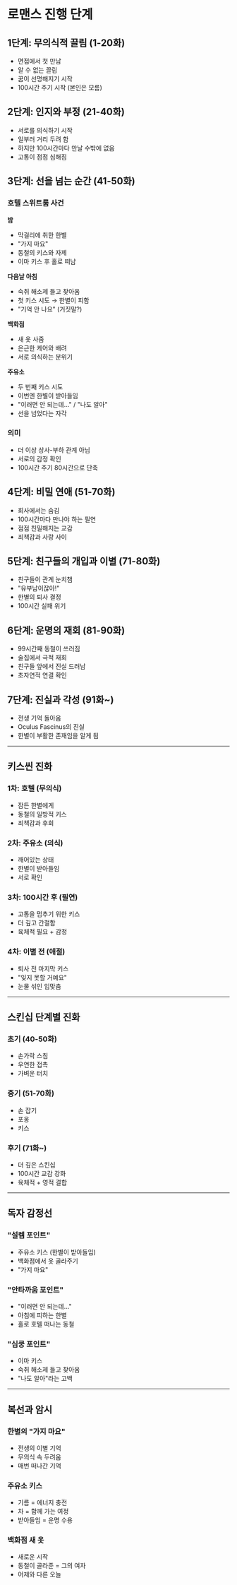 # 로맨스 진행 단계

## 1단계: 무의식적 끌림 (1-20화)
- 면접에서 첫 만남
- 알 수 없는 끌림
- 꿈이 선명해지기 시작
- 100시간 주기 시작 (본인은 모름)

## 2단계: 인지와 부정 (21-40화)
- 서로를 의식하기 시작
- 일부러 거리 두려 함
- 하지만 100시간마다 만날 수밖에 없음
- 고통이 점점 심해짐

## 3단계: 선을 넘는 순간 (41-50화)

### 호텔 스위트룸 사건
**밤**
- 막걸리에 취한 한별
- "가지 마요"
- 동철의 키스와 자제
- 이마 키스 후 홀로 떠남

**다음날 아침**
- 숙취 해소제 들고 찾아옴
- 첫 키스 시도 → 한별이 피함
- "기억 안 나요" (거짓말?)

**백화점**
- 새 옷 사줌
- 은근한 케어와 배려
- 서로 의식하는 분위기

**주유소**
- 두 번째 키스 시도
- 이번엔 한별이 받아들임
- "이러면 안 되는데..." / "나도 알아"
- 선을 넘었다는 자각

### 의미
- 더 이상 상사-부하 관계 아님
- 서로의 감정 확인
- 100시간 주기 80시간으로 단축

## 4단계: 비밀 연애 (51-70화)
- 회사에서는 숨김
- 100시간마다 만나야 하는 필연
- 점점 친밀해지는 교감
- 죄책감과 사랑 사이

## 5단계: 친구들의 개입과 이별 (71-80화)
- 친구들이 관계 눈치챔
- "유부남이잖아!"
- 한별의 퇴사 결정
- 100시간 실패 위기

## 6단계: 운명의 재회 (81-90화)
- 99시간째 동철이 쓰러짐
- 술집에서 극적 재회
- 친구들 앞에서 진실 드러남
- 초자연적 연결 확인

## 7단계: 진실과 각성 (91화~)
- 전생 기억 돌아옴
- Oculus Fascinus의 진실
- 한별이 부활한 존재임을 알게 됨

---

## 키스씬 진화

### 1차: 호텔 (무의식)
- 잠든 한별에게
- 동철의 일방적 키스
- 죄책감과 후회

### 2차: 주유소 (의식)
- 깨어있는 상태
- 한별이 받아들임
- 서로 확인

### 3차: 100시간 후 (필연)
- 고통을 멈추기 위한 키스
- 더 깊고 간절함
- 육체적 필요 + 감정

### 4차: 이별 전 (애절)
- 퇴사 전 마지막 키스
- "잊지 못할 거예요"
- 눈물 섞인 입맞춤

---

## 스킨십 단계별 진화

### 초기 (40-50화)
- 손가락 스침
- 우연한 접촉
- 가벼운 터치

### 중기 (51-70화)
- 손 잡기
- 포옹
- 키스

### 후기 (71화~)
- 더 깊은 스킨십
- 100시간 교감 강화
- 육체적 + 영적 결합

---

## 독자 감정선

### "설렘 포인트"
- 주유소 키스 (한별이 받아들임)
- 백화점에서 옷 골라주기
- "가지 마요"

### "안타까움 포인트"
- "이러면 안 되는데..."
- 아침에 피하는 한별
- 홀로 호텔 떠나는 동철

### "심쿵 포인트"
- 이마 키스
- 숙취 해소제 들고 찾아옴
- "나도 알아"라는 고백

---

## 복선과 암시

### 한별의 "가지 마요"
- 전생의 이별 기억
- 무의식 속 두려움
- 매번 떠나간 기억

### 주유소 키스
- 기름 = 에너지 충전
- 차 = 함께 가는 여정
- 받아들임 = 운명 수용

### 백화점 새 옷
- 새로운 시작
- 동철이 골라준 = 그의 여자
- 어제와 다른 오늘